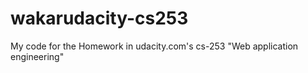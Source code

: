 wakarudacity-cs253
==================

My code for the Homework in udacity.com's cs-253 "Web application engineering"